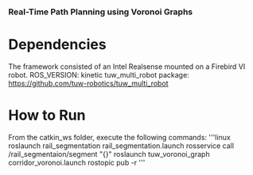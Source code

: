 ### Real-Time Path Planning using Voronoi Graphs

# Dependencies
The framework consisted of an Intel Realsense mounted on a Firebird VI robot.
ROS_VERSION: kinetic
tuw_multi_robot package: https://github.com/tuw-robotics/tuw_multi_robot

# How to Run
From the catkin_ws folder, execute the following commands:
'''linux
roslaunch rail_segmentation rail_segmentation.launch
rosservice call /rail_segmentaion/segment "{}"
roslaunch tuw_voronoi_graph corridor_voronoi.launch
rostopic pub -r 
'''

